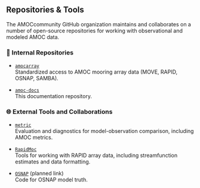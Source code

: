 ## Repositories & Tools

The AMOCcommunity GitHub organization maintains and collaborates on a number of open-source repositories for working with observational and modeled AMOC data.

### 🔧 Internal Repositories

- [`amocarray`](https://github.com/AMOCcommunity/amocarray)  
  Standardized access to AMOC mooring array data (MOVE, RAPID, OSNAP, SAMBA).

- [`amoc-docs`](https://github.com/AMOCcommunity/amoc-docs)  
  This documentation repository.

### 🌐 External Tools and Collaborations

- [`metric`](https://github.com/NCAR/metric)  
  Evaluation and diagnostics for model-observation comparison, including AMOC metrics.

- [`RapidMoc`](https://github.com/cdr30/RapidMoc)  
  Tools for working with RAPID array data, including streamfunction estimates and data formatting.

- [`OSNAP`](https://www.o-snap.org/for-modelers/) (planned link)  
  Code for OSNAP model truth.
